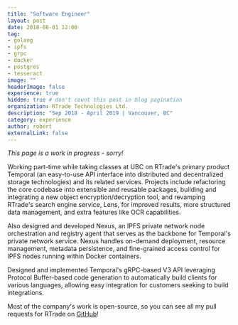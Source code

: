 ```yaml
---
title: "Software Engineer"
layout: post
date: 2018-08-01 12:00
tag:
- golang
- ipfs
- grpc
- docker
- postgres
- tesseract
image: ""
headerImage: false
experience: true
hidden: true # don't count this post in blog pagination
organization: RTrade Technologies Ltd.
description: "Sep 2018 - April 2019 | Vancouver, BC"
category: experience
author: robert
externalLink: false
---
```


<i>This page is a work in progress - sorry!</i>

Working part-time while taking classes at UBC on RTrade's primary product Temporal (an easy-to-use API interface into distributed and decentralized storage technologies) and its related services. Projects include refactoring the core codebase into extensible and reusable packages, building and integrating a new object encryption/decryption tool, and revamping RTrade's search engine service, Lens, for improved results, more structured data management, and extra features like OCR capabilities.

Also designed and developed Nexus, an IPFS private network node orchestration and registry agent that serves as the backbone for Temporal's private network service. Nexus handles on-demand deployment, resource management, metadata persistence, and fine-grained access control for IPFS nodes running within Docker containers.

Designed and implemented Temporal's gRPC-based V3 API leveraging Protocol Buffer-based code generation to automatically build clients for various languages, allowing easy integration for customers seeking to build integrations.

Most of the company's work is open-source, so you can see all my pull requests
for RTrade on [GitHub](https://github.com/search?o=asc&q=author%3Abobheadxi+is%3Amerged+org%3ARTradeLtd&s=created&type=Issues)!
